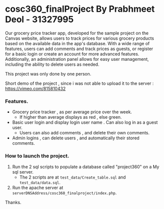 # cosc360_finalProject By Prabhmeet Deol - 31327995	

Our grocery price tracker app, developed for the sample project on the Canvas website, allows users to track prices for various grocery products based on the available data in the app's database. With a wide range of features, users can add comments and track prices as guests, or register for a basic login or create an account for more advanced features. Additionally, an administration panel allows for easy user management, including the ability to delete users as needed.

This project was only done by one person.

Short demo of the project , since i was not able to upload it to the server :
https://vimeo.com/815810432

### Features.
- Grocery price tracker , as per average price over the week.
	- If higher than average displays as red , else green.
- Basic user login and display login user name . Can also log in as a guest user. 
	- Users can also add comments , and delete their own comments.
- Admin logins  , can delete users , and automatically their stored comments.



### How to launch the project.
1. Run the 2 sql scripts to populate a database called "project360" on a My sql server.
	- The 2 scripts are at ```test_data/Create_table.sql``` and ```test_data/data.sql```.
2. Run the apache server at ```serverDNSAddress/cosc360_finalproject/index.php```.



Thanks.